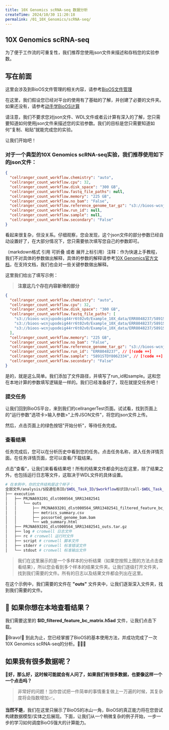 ```yaml
---
title: 10X Genomics scRNA-seq 数据分析
createTime: 2024/10/30 11:20:18
permalink: /01_10X_Genomics/scRNA-seq/
---
```


## 10X Genomics scRNA-seq

为了便于工作流的可重复性，我们推荐您使用json文件来描述和存档您的实验参数。

## 写在前面

这里会涉及到BioOS文件管理的相关内容，请参考[BioOS文件管理](../BioOS/README.md)

在这里，我们假设您已经对平台的使用有了基础的了解，并创建了必要的文件夹。如果还没有，请参考[动手学BioOS计算](../BioOS/README.md)

请注意，我们不要求您对json文件、WDL文件或者云计算有深入的了解，您只需要知道如何使用json文件来描述您的实验参数。我们的目标是您只需要知道如何“复制、粘贴”就能完成您的实验。

让我们开始吧！

### 对于一个典型的10X Genomics scRNA-seq实验，我们推荐使用如下的json文件：

```json
{
  "cellranger_count_workflow.chemistry": "auto",
  "cellranger_count_workflow.cpu": 32,
  "cellranger_count_workflow.disk_space": "300 GB",
  "cellranger_count_workflow.fastq_file_paths": null,
  "cellranger_count_workflow.memory": "225 GB",
  "cellranger_count_workflow.no_bam": "False",
  "cellranger_count_workflow.reference_genome_tar_gz": "s3://bioos-wcnjupodeig44rr6t02v0/Example_10X_data/RAW/refdata-cellranger-GRCh38-3.0.0.tar.gz",
  "cellranger_count_workflow.run_id": null,
  "cellranger_count_workflow.sample": null,
  "cellranger_count_workflow.secondary": "False"
}
```

看起来很复杂，但没关系。仔细观察，您会发现，这个json文件的部分参数已经自动设置好了，在大部分情况下，您只需要依次填写您自己的参数即可。

（markdown格式 引用 可折叠 或者 展开上标引用）注释：作为快速上手教程，我们不对具体的参数做出解释，具体的参数的解释请参考[10X Genomics官方文档](https://support.10xgenomics.com/single-cell-gene-expression/software/pipelines/latest/using/count)，在支持文档，我们也会对一些关键参数做出解释。

这里我们给出了填写示例：
> **注意这几个存在内容新增的部分**

```json
{
  "cellranger_count_workflow.chemistry": "auto",
  "cellranger_count_workflow.cpu": 32,
  "cellranger_count_workflow.disk_space": "300 GB",
  "cellranger_count_workflow.fastq_file_paths": [ 
    "s3://bioos-wcnjupodeig44rr6t02v0/Example_10X_data/ERR8048237/5891STDY8062334_S1_L001_I1_001.fastq.gz", // [!code ++]
    "s3://bioos-wcnjupodeig44rr6t02v0/Example_10X_data/ERR8048237/5891STDY8062334_S1_L001_R1_001.fastq.gz", // [!code ++]
    "s3://bioos-wcnjupodeig44rr6t02v0/Example_10X_data/ERR8048237/5891STDY8062334_S1_L001_R2_001.fastq.gz" // [!code ++]
  ],
  "cellranger_count_workflow.memory": "225 GB",
  "cellranger_count_workflow.no_bam": "False",
  "cellranger_count_workflow.reference_genome_tar_gz": "s3://bioos-wcnjupodeig44rr6t02v0/Example_10X_data/RAW/refdata-cellranger-GRCh38-3.0.0.tar.gz",
  "cellranger_count_workflow.run_id": "ERR8048237", // [!code ++]
  "cellranger_count_workflow.sample": "5891STDY8062334", // [!code ++]
  "cellranger_count_workflow.secondary": "False"
}
```

是的，就是这么简单。我们添加了文件路径，并填写了run_id和sample。这和您在本地计算的参数填写逻辑是一样的。我们已经准备好了，现在就提交任务吧！

### 提交任务

让我们回到BioOS平台，来到我们的cellrangerTest页面。试试看，找到页面上的"运行参数"选项卡>输入参数>"上传JSON文件"，将您的json文件上传。

然后，点击页面上的绿色按钮"开始分析"，等待任务完成。


<ImageCard
  image="/images/scfig1_gif.gif"
  title="注意右上角的绿色按钮"
  description="注意右上角的绿色按钮，点击即可开始分析，并在3秒后自动跳转到分析历史界面。"
  href="/"
  author="Hughes"
  date="2024/10/30"
/>

### 查看结果
任务完成后，您可以在分析历史中看到您的任务。点击任务名称，进入任务详情页面。在任务详情页面，您可以查看/下载结果。

<ImageCard
  image="/images/scfig2_gif.gif"
  title="任务分析历史"
  description="现在这张图片展示了任务分析历史的详情，选中本次进行的实验。新的页面展示了本次实验的所有状态信息，你可以在这里再次查阅输入和输出参数。当然你也可以在这里查看或下载结果。"
  href="/"
  author="Hughes"
  date="2024/10/30"
/>

点击"查看"，让我们来看看结果吧！所有的结果文件都会列出在这里，除了结果之外，也包括运行日志等文件，这取决于WDL文件的具体设置。

```bash
# 在本例中，你的文件结构是这个样子：
全部文件/analysis/$投递任务ID/$WDL_Task_ID/$workflow标识ID/call-$WDL_Task_ID/
├── execution
│   ├── PRJNA693201_dlst000564_SRR13482541
│   │   └── outs
│   │       ├── PRJNA693201_dlst000564_SRR13482541_filtered_feature_bc_matrix.h5ad
│   │       ├── metrics_summary.csv
│   │       ├── possorted_genome_bam.bam
│   │       └── web_summary.html
│   ├── PRJNA693201_dlst000564_SRR13482541_outs.tar.gz
│   ├── log # cromwell 日志文件
│   ├── rc # cromwell 运行时文件
│   ├── script # cromwell 脚本文件
│   ├── stderr # cromwell 标准错误文件
│   └── stdout # cromwell 标准输出文件
```

  > 我们在这里展示的是一个多样本的分析结果（如果您按照上图的方法点击查看结果），所以您会看到多个样本的结果文件夹。让我们逐级打开文件夹，找到我们需要的文件。所有的日志以及结果文件都会列出在这里。

在这个示例中，我们需要的文件在 **"outs"** 文件夹中，让我们逐渐深入文件夹，找到我们需要的文件。

<ImageCard
  image="/images/scfig3_gif.gif"
  title="查看工作流的计算结果"
  description="让我们逐级打开文件夹，找到我们需要的文件。所有的日志以及结果文件都会列出在这里。"
  href="/"
  author="Hughes"
  date="2024/10/30"
/>

## 🤔 如果你想在本地查看结果？

我们需要这里的 **$ID_filtered_feature_bc_matrix.h5ad** 文件，让我们点击下载。

<ImageCard
  image="/images/scfig4_gif.gif"
  title="下载我们感兴趣的结果"
  description="这里我们展示了如何下载我们感兴趣的结果。我们逐级打开目录，到最后一层。然后在我们感兴趣的结果后面点击下载。"
  href="/"
  author="Hughes"
  date="2024/10/30"
/>

🎊Bravo!🎊 到此为止，您已经掌握了BioOS的基本使用方法，并成功完成了一次10X Genomics scRNA-seq的分析。👏👏👏

## 如果我有很多数据呢？

**🤔好，那么好，这时候可能就会有人问了，如果我们有很多数据，也要像这样一个一个点击吗？**

  > 非常好的问题！当你尝试把一件简单的事情重复做上一万遍的时候，其复杂度将会指数增加📈。

**当然不是**，我们在这里只展示了BioOS的冰山一角，BioOS的真正能力将在您尝试构建数据模型/实体之后展现。下面，让我们从一个稍微复杂的例子开始，一步一步的学习如何调度BioOS强大的计算能力。





